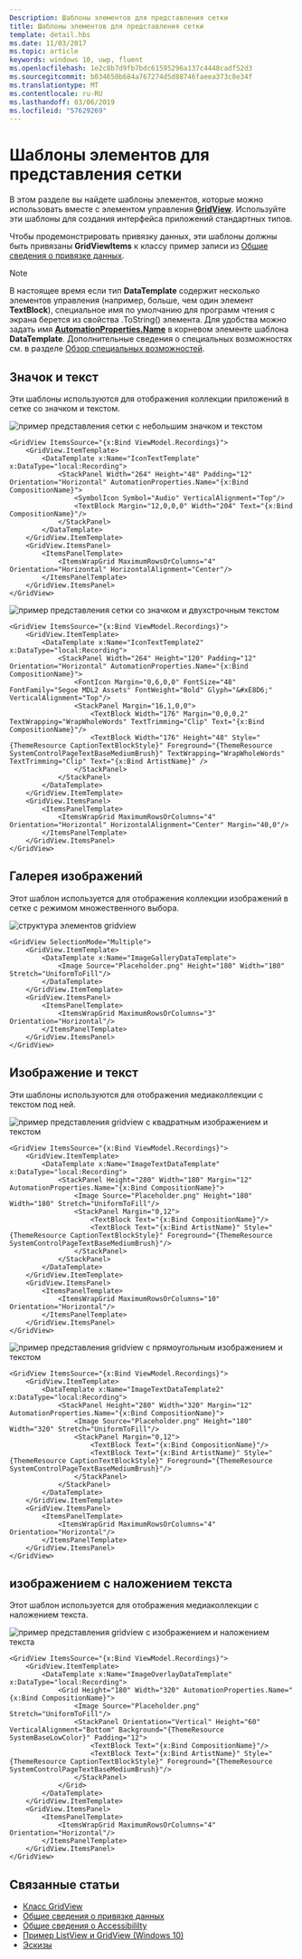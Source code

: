 ```yaml
---
Description: Шаблоны элементов для представления сетки
title: Шаблоны элементов для представления сетки
template: detail.hbs
ms.date: 11/03/2017
ms.topic: article
keywords: windows 10, uwp, fluent
ms.openlocfilehash: 1e2c8b7d9fb7bdc61595296a137c4448cadf52d3
ms.sourcegitcommit: b034650b684a767274d5d88746faeea373c8e34f
ms.translationtype: MT
ms.contentlocale: ru-RU
ms.lasthandoff: 03/06/2019
ms.locfileid: "57629269"
---
```

# <a name="item-templates-for-grid-view"></a>Шаблоны элементов для представления сетки

В этом разделе вы найдете шаблоны элементов, которые можно использовать вместе с элементом управления [**GridView**](https://docs.microsoft.com/en-us/uwp/api/Windows.UI.Xaml.Controls.GridView). Используйте эти шаблоны для создания интерфейса приложений стандартных типов.

Чтобы продемонстрировать привязку данных, эти шаблоны должны быть привязаны **GridViewItems** к классу пример записи из [Общие сведения о привязке данных](../../data-binding/data-binding-quickstart.md).

> [!NOTE] 
В настоящее время если тип **DataTemplate** содержит несколько элементов управления (например, больше, чем один элемент **TextBlock**), специальное имя по умолчанию для программ чтения с экрана берется из свойства .ToString() элемента. Для удобства можно задать имя [**AutomationProperties.Name**](https://docs.microsoft.com/en-us/uwp/api/windows.ui.xaml.automation.automationproperties) в корневом элементе шаблона **DataTemplate**. Дополнительные сведения о специальных возможностях см. в разделе [Обзор специальных возможностей](../accessibility/accessibility-overview.md).

## <a name="icon-and-text"></a>Значок и текст
Эти шаблоны используются для отображения коллекции приложений в сетке со значком и текстом.

![пример представления сетки с небольшим значком и текстом](images/listitems/icontext.png)
```xaml
<GridView ItemsSource="{x:Bind ViewModel.Recordings}">
    <GridView.ItemTemplate>
        <DataTemplate x:Name="IconTextTemplate" x:DataType="local:Recording">
            <StackPanel Width="264" Height="48" Padding="12" Orientation="Horizontal" AutomationProperties.Name="{x:Bind CompositionName}">
                <SymbolIcon Symbol="Audio" VerticalAlignment="Top"/>
                <TextBlock Margin="12,0,0,0" Width="204" Text="{x:Bind CompositionName}"/>
            </StackPanel>
        </DataTemplate>
    </GridView.ItemTemplate>
    <GridView.ItemsPanel>
        <ItemsPanelTemplate>
            <ItemsWrapGrid MaximumRowsOrColumns="4" Orientation="Horizontal" HorizontalAlignment="Center"/>
        </ItemsPanelTemplate>
    </GridView.ItemsPanel>
</GridView>
```

![пример представления сетки со значком и двухстрочным текстом](images/listitems/icontext2.png)
```xaml
<GridView ItemsSource="{x:Bind ViewModel.Recordings}">
    <GridView.ItemTemplate>
        <DataTemplate x:Name="IconTextTemplate2" x:DataType="local:Recording">
            <StackPanel Width="264" Height="120" Padding="12" Orientation="Horizontal" AutomationProperties.Name="{x:Bind CompositionName}">
                <FontIcon Margin="0,6,0,0" FontSize="48" FontFamily="Segoe MDL2 Assets" FontWeight="Bold" Glyph="&#xE8D6;" VerticalAlignment="Top"/>
                <StackPanel Margin="16,1,0,0">
                    <TextBlock Width="176" Margin="0,0,0,2" TextWrapping="WrapWholeWords" TextTrimming="Clip" Text="{x:Bind CompositionName}"/>
                    <TextBlock Width="176" Height="48" Style="{ThemeResource CaptionTextBlockStyle}" Foreground="{ThemeResource SystemControlPageTextBaseMediumBrush}" TextWrapping="WrapWholeWords" TextTrimming="Clip" Text="{x:Bind ArtistName}" />
                </StackPanel>
            </StackPanel>
        </DataTemplate>
    </GridView.ItemTemplate>
    <GridView.ItemsPanel>
        <ItemsPanelTemplate>
            <ItemsWrapGrid MaximumRowsOrColumns="4" Orientation="Horizontal" HorizontalAlignment="Center" Margin="40,0"/>
        </ItemsPanelTemplate>
    </GridView.ItemsPanel>
</GridView>
```

## <a name="image-gallery"></a>Галерея изображений
Этот шаблон используется для отображения коллекции изображений в сетке с режимом множественного выбора.

![структура элементов gridview](images/listitems/gridviewitems.png)
```xaml
<GridView SelectionMode="Multiple">
    <GridView.ItemTemplate>
        <DataTemplate x:Name="ImageGalleryDataTemplate">
            <Image Source="Placeholder.png" Height="180" Width="180" Stretch="UniformToFill"/>
        </DataTemplate>
    </GridView.ItemTemplate>
    <GridView.ItemsPanel>
        <ItemsPanelTemplate>
            <ItemsWrapGrid MaximumRowsOrColumns="3" Orientation="Horizontal"/>
        </ItemsPanelTemplate>
    </GridView.ItemsPanel>
</GridView>
```
## <a name="image-and-text"></a>Изображение и текст
Эти шаблоны используются для отображения медиаколлекции с текстом под ней.

![пример представления gridview с квадратным изображением и текстом](images/listitems/imageandtext.png)
```xaml
<GridView ItemsSource="{x:Bind ViewModel.Recordings}">
    <GridView.ItemTemplate>
        <DataTemplate x:Name="ImageTextDataTemplate" x:DataType="local:Recording">
            <StackPanel Height="280" Width="180" Margin="12" AutomationProperties.Name="{x:Bind CompositionName}">
                <Image Source="Placeholder.png" Height="180" Width="180" Stretch="UniformToFill"/>
                <StackPanel Margin="0,12">
                    <TextBlock Text="{x:Bind CompositionName}"/>
                    <TextBlock Text="{x:Bind ArtistName}" Style="{ThemeResource CaptionTextBlockStyle}" Foreground="{ThemeResource SystemControlPageTextBaseMediumBrush}"/>
                </StackPanel>
            </StackPanel>
        </DataTemplate>
    </GridView.ItemTemplate>
    <GridView.ItemsPanel>
        <ItemsPanelTemplate>
            <ItemsWrapGrid MaximumRowsOrColumns="10" Orientation="Horizontal"/>
        </ItemsPanelTemplate>
    </GridView.ItemsPanel>
</GridView>
```

![пример представления gridview с прямоугольным изображением и текстом](images/listitems/imageandtext2.png)
```xaml
<GridView ItemsSource="{x:Bind ViewModel.Recordings}">
    <GridView.ItemTemplate>
        <DataTemplate x:Name="ImageTextDataTemplate2" x:DataType="local:Recording">
            <StackPanel Height="280" Width="320" Margin="12" AutomationProperties.Name="{x:Bind CompositionName}">
                <Image Source="Placeholder.png" Height="180" Width="320" Stretch="UniformToFill"/>
                <StackPanel Margin="0,12">
                    <TextBlock Text="{x:Bind CompositionName}"/>
                    <TextBlock Text="{x:Bind ArtistName}" Style="{ThemeResource CaptionTextBlockStyle}" Foreground="{ThemeResource SystemControlPageTextBaseMediumBrush}"/>
                </StackPanel>
            </StackPanel>
        </DataTemplate>
    </GridView.ItemTemplate>
    <GridView.ItemsPanel>
        <ItemsPanelTemplate>
            <ItemsWrapGrid MaximumRowsOrColumns="4" Orientation="Horizontal"/>
        </ItemsPanelTemplate>
    </GridView.ItemsPanel>
</GridView>
```

## <a name="image-with-text-overlay"></a>изображением с наложением текста
Этот шаблон используется для отображения медиаколлекции с наложением текста.

![пример представления gridview с изображением и наложением текста](images/listitems/imageoverlay.png)
```xaml
<GridView ItemsSource="{x:Bind ViewModel.Recordings}">
    <GridView.ItemTemplate>
        <DataTemplate x:Name="ImageOverlayDataTemplate" x:DataType="local:Recording">
            <Grid Height="180" Width="320" AutomationProperties.Name="{x:Bind CompositionName}">
                <Image Source="Placeholder.png" Stretch="UniformToFill"/>
                <StackPanel Orientation="Vertical" Height="60" VerticalAlignment="Bottom" Background="{ThemeResource SystemBaseLowColor}" Padding="12">
                    <TextBlock Text="{x:Bind CompositionName}"/>
                    <TextBlock Text="{x:Bind ArtistName}" Style="{ThemeResource CaptionTextBlockStyle}" Foreground="{ThemeResource SystemControlPageTextBaseMediumBrush}"/>
                </StackPanel>
            </Grid>
        </DataTemplate>
    </GridView.ItemTemplate>
    <GridView.ItemsPanel>
        <ItemsPanelTemplate>
            <ItemsWrapGrid MaximumRowsOrColumns="4" Orientation="Horizontal"/>
        </ItemsPanelTemplate>
    </GridView.ItemsPanel>
</GridView>
```

## <a name="related-articles"></a>Связанные статьи
- [Класс GridView](https://docs.microsoft.com/en-us/uwp/api/Windows.UI.Xaml.Controls.GridView)
- [Общие сведения о привязке данных](../../data-binding/data-binding-quickstart.md)
- [Общие сведения о Accessibililty](../accessibility/accessibility-overview.md)
- [Пример ListView и GridView (Windows 10)](https://github.com/Microsoft/Windows-universal-samples/tree/master/Samples/XamlListView)
- [Эскизы](../../files/thumbnails.md)